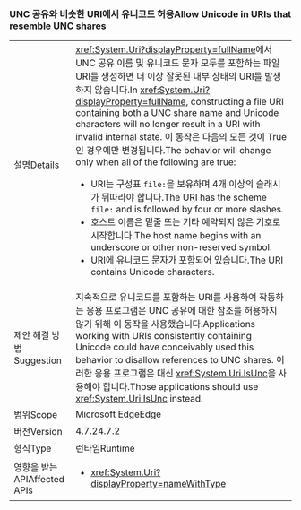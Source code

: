 ### <a name="allow-unicode-in-uris-that-resemble-unc-shares"></a><span data-ttu-id="c53a2-101">UNC 공유와 비슷한 URI에서 유니코드 허용</span><span class="sxs-lookup"><span data-stu-id="c53a2-101">Allow Unicode in URIs that resemble UNC shares</span></span>

|   |   |
|---|---|
|<span data-ttu-id="c53a2-102">설명</span><span class="sxs-lookup"><span data-stu-id="c53a2-102">Details</span></span>|<span data-ttu-id="c53a2-103"><xref:System.Uri?displayProperty=fullName>에서 UNC 공유 이름 및 유니코드 문자 모두를 포함하는 파일 URI를 생성하면 더 이상 잘못된 내부 상태의 URI를 발생하지 않습니다.</span><span class="sxs-lookup"><span data-stu-id="c53a2-103">In <xref:System.Uri?displayProperty=fullName>, constructing a file URI containing both a UNC share name and Unicode characters will no longer result in a URI with invalid internal state.</span></span> <span data-ttu-id="c53a2-104">이 동작은 다음의 모든 것이 True인 경우에만 변경됩니다.</span><span class="sxs-lookup"><span data-stu-id="c53a2-104">The behavior will change only when all of the following are true:</span></span><ul><li><span data-ttu-id="c53a2-105">URI는 구성표 <code>file:</code>을 보유하며 4개 이상의 슬래시가 뒤따라야 합니다.</span><span class="sxs-lookup"><span data-stu-id="c53a2-105">The URI has the scheme <code>file:</code> and is followed by four or more slashes.</span></span></li><li><span data-ttu-id="c53a2-106">호스트 이름은 밑줄 또는 기타 예약되지 않은 기호로 시작합니다.</span><span class="sxs-lookup"><span data-stu-id="c53a2-106">The host name begins with an underscore or other non-reserved symbol.</span></span></li><li><span data-ttu-id="c53a2-107">URI에 유니코드 문자가 포함되어 있습니다.</span><span class="sxs-lookup"><span data-stu-id="c53a2-107">The URI contains Unicode characters.</span></span></li></ul>|
|<span data-ttu-id="c53a2-108">제안 해결 방법</span><span class="sxs-lookup"><span data-stu-id="c53a2-108">Suggestion</span></span>|<span data-ttu-id="c53a2-109">지속적으로 유니코드를 포함하는 URI를 사용하여 작동하는 응용 프로그램은 UNC 공유에 대한 참조를 허용하지 않기 위해 이 동작을 사용했습니다.</span><span class="sxs-lookup"><span data-stu-id="c53a2-109">Applications working with URIs consistently containing Unicode could have conceivably used this behavior to disallow references to UNC shares.</span></span> <span data-ttu-id="c53a2-110">이러한 응용 프로그램은 대신 <xref:System.Uri.IsUnc>을 사용해야 합니다.</span><span class="sxs-lookup"><span data-stu-id="c53a2-110">Those applications should use <xref:System.Uri.IsUnc> instead.</span></span>|
|<span data-ttu-id="c53a2-111">범위</span><span class="sxs-lookup"><span data-stu-id="c53a2-111">Scope</span></span>|<span data-ttu-id="c53a2-112">Microsoft Edge</span><span class="sxs-lookup"><span data-stu-id="c53a2-112">Edge</span></span>|
|<span data-ttu-id="c53a2-113">버전</span><span class="sxs-lookup"><span data-stu-id="c53a2-113">Version</span></span>|<span data-ttu-id="c53a2-114">4.7.2</span><span class="sxs-lookup"><span data-stu-id="c53a2-114">4.7.2</span></span>|
|<span data-ttu-id="c53a2-115">형식</span><span class="sxs-lookup"><span data-stu-id="c53a2-115">Type</span></span>|<span data-ttu-id="c53a2-116">런타임</span><span class="sxs-lookup"><span data-stu-id="c53a2-116">Runtime</span></span>|
|<span data-ttu-id="c53a2-117">영향을 받는 API</span><span class="sxs-lookup"><span data-stu-id="c53a2-117">Affected APIs</span></span>|<ul><li><xref:System.Uri?displayProperty=nameWithType></li></ul>|

